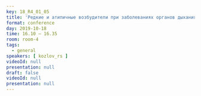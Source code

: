 ```yaml
---
key: 18_R4_01_05
title: 'Редкие и атипичные возбудители при заболеваниях органов дыхания: современные возможности лабораторной диагностики'
format: conference
day: 2019-10-18
time: 16.10 – 16.35
room: room-4
tags:
  - general
speakers: [ kozlov_rs ]
videoId: null
presentation: null
draft: false
videoId: null
presentation: null
---
```


